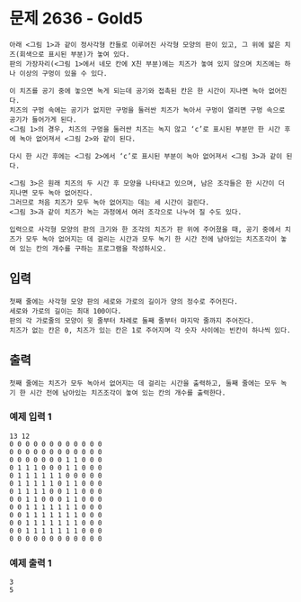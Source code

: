 # 문제 2636 - Gold5
    아래 <그림 1>과 같이 정사각형 칸들로 이루어진 사각형 모양의 판이 있고, 그 위에 얇은 치즈(회색으로 표시된 부분)가 놓여 있다. 
    판의 가장자리(<그림 1>에서 네모 칸에 X친 부분)에는 치즈가 놓여 있지 않으며 치즈에는 하나 이상의 구멍이 있을 수 있다.
    
    이 치즈를 공기 중에 놓으면 녹게 되는데 공기와 접촉된 칸은 한 시간이 지나면 녹아 없어진다. 
    치즈의 구멍 속에는 공기가 없지만 구멍을 둘러싼 치즈가 녹아서 구멍이 열리면 구멍 속으로 공기가 들어가게 된다. 
    <그림 1>의 경우, 치즈의 구멍을 둘러싼 치즈는 녹지 않고 ‘c’로 표시된 부분만 한 시간 후에 녹아 없어져서 <그림 2>와 같이 된다.
    
    다시 한 시간 후에는 <그림 2>에서 ‘c’로 표시된 부분이 녹아 없어져서 <그림 3>과 같이 된다.
    
    <그림 3>은 원래 치즈의 두 시간 후 모양을 나타내고 있으며, 남은 조각들은 한 시간이 더 지나면 모두 녹아 없어진다. 
    그러므로 처음 치즈가 모두 녹아 없어지는 데는 세 시간이 걸린다. 
    <그림 3>과 같이 치즈가 녹는 과정에서 여러 조각으로 나누어 질 수도 있다.
    
    입력으로 사각형 모양의 판의 크기와 한 조각의 치즈가 판 위에 주어졌을 때, 공기 중에서 치즈가 모두 녹아 없어지는 데 걸리는 시간과 모두 녹기 한 시간 전에 남아있는 치즈조각이 놓여 있는 칸의 개수를 구하는 프로그램을 작성하시오.

## 입력
    첫째 줄에는 사각형 모양 판의 세로와 가로의 길이가 양의 정수로 주어진다. 
    세로와 가로의 길이는 최대 100이다. 
    판의 각 가로줄의 모양이 윗 줄부터 차례로 둘째 줄부터 마지막 줄까지 주어진다. 
    치즈가 없는 칸은 0, 치즈가 있는 칸은 1로 주어지며 각 숫자 사이에는 빈칸이 하나씩 있다.

## 출력
    첫째 줄에는 치즈가 모두 녹아서 없어지는 데 걸리는 시간을 출력하고, 둘째 줄에는 모두 녹기 한 시간 전에 남아있는 치즈조각이 놓여 있는 칸의 개수를 출력한다.

### 예제 입력 1
    13 12
    0 0 0 0 0 0 0 0 0 0 0 0
    0 0 0 0 0 0 0 0 0 0 0 0
    0 0 0 0 0 0 0 1 1 0 0 0
    0 1 1 1 0 0 0 1 1 0 0 0
    0 1 1 1 1 1 1 0 0 0 0 0
    0 1 1 1 1 1 0 1 1 0 0 0
    0 1 1 1 1 0 0 1 1 0 0 0
    0 0 1 1 0 0 0 1 1 0 0 0
    0 0 1 1 1 1 1 1 1 0 0 0
    0 0 1 1 1 1 1 1 1 0 0 0
    0 0 1 1 1 1 1 1 1 0 0 0
    0 0 1 1 1 1 1 1 1 0 0 0
    0 0 0 0 0 0 0 0 0 0 0 0
### 예제 출력 1
    3
    5